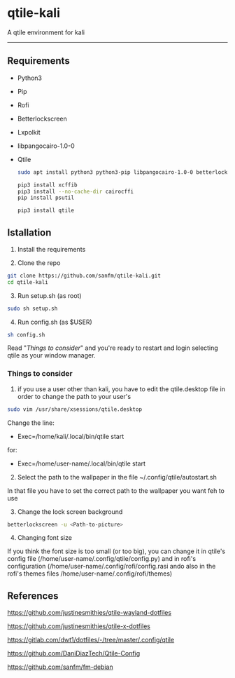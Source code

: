 # qtile-kali

A qtile environment for kali

----------------------------------------

## Requirements

* Python3
* Pip
* Rofi
* Betterlockscreen
* Lxpolkit
* libpangocairo-1.0-0
* Qtile


  ```sh
  sudo apt install python3 python3-pip libpangocairo-1.0-0 betterlockscreen rofi lxpolkit picom -y
  ```

  ```sh
  pip3 install xcffib
  pip3 install --no-cache-dir cairocffi
  pip install psutil
  ```
  
  ```sh
  pip3 install qtile
  ```
  
## Istallation

1. Install the requirements

2. Clone the repo

  ```sh
  git clone https://github.com/sanfm/qtile-kali.git
  cd qtile-kali
  ```
  
3. Run setup.sh (as root)

  ```sh
  sudo sh setup.sh
  ```

4. Run config.sh (as $USER)

  ```sh
  sh config.sh
  ```



Read "*Things to consider*" and you're ready to restart and login selecting qtile as your window manager.

### Things to consider

1. if you use a user other than kali, you have to edit the qtile.desktop file in order to change the path to your user's

  ```sh
  sudo vim /usr/share/xsessions/qtile.desktop
  ```
Change the line: 

* Exec=/home/kali/.local/bin/qtile start

for:

* Exec=/home/user-name/.local/bin/qtile start


2. Select the path to the wallpaper in the file ~/.config/qtile/autostart.sh

In that file you have to set the correct path to the wallpaper you want feh to use


3. Change the lock screen background


  ```sh
  betterlockscreen -u <Path-to-picture>
  ```


4. Changing font size

If you think the font size is too small (or too big), you can change it in qtile's config file (/home/user-name/.config/qtile/config.py) and in rofi's configuration (/home/user-name/.config/rofi/config.rasi ando also in the rofi's themes files /home/user-name/.config/rofi/themes)
  

## References

https://github.com/justinesmithies/qtile-wayland-dotfiles

https://github.com/justinesmithies/qtile-x-dotfiles

https://gitlab.com/dwt1/dotfiles/-/tree/master/.config/qtile

https://github.com/DaniDiazTech/Qtile-Config

https://github.com/sanfm/fm-debian





